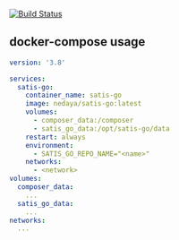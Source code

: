 [![Build Status](https://drone.402.at/api/badges/402/satis-go-docker/status.svg)](https://drone.402.at/402/satis-go-docker)


## docker-compose usage

```yml
version: '3.8'

services:
  satis-go:
    container_name: satis-go
    image: nedaya/satis-go:latest
    volumes:
      - composer_data:/composer
      - satis_go_data:/opt/satis-go/data
    restart: always
    environment:
      - SATIS_GO_REPO_NAME="<name>"
    networks:
      - <network>
volumes:
  composer_data:
    ...
  satis_go_data:
    ...
networks:
  ...
```